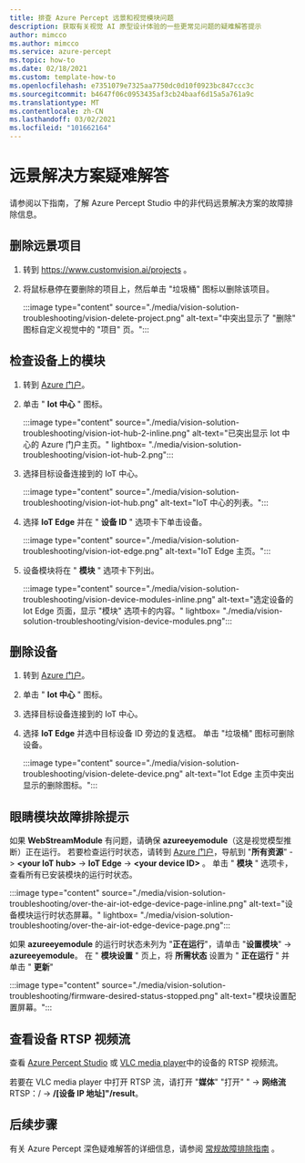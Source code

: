 ```yaml
---
title: 排查 Azure Percept 远景和视觉模块问题
description: 获取有关视觉 AI 原型设计体验的一些更常见问题的疑难解答提示
author: mimcco
ms.author: mimcco
ms.service: azure-percept
ms.topic: how-to
ms.date: 02/18/2021
ms.custom: template-how-to
ms.openlocfilehash: e7351079e7325aa7750dc0d10f0923bc847ccc3c
ms.sourcegitcommit: b4647f06c0953435af3cb24baaf6d15a5a761a9c
ms.translationtype: MT
ms.contentlocale: zh-CN
ms.lasthandoff: 03/02/2021
ms.locfileid: "101662164"
---
```

# <a name="vision-solution-troubleshooting"></a>远景解决方案疑难解答

请参阅以下指南，了解 Azure Percept Studio 中的非代码远景解决方案的故障排除信息。

## <a name="delete-a-vision-project"></a>删除远景项目

1. 转到  https://www.customvision.ai/projects 。

1. 将鼠标悬停在要删除的项目上，然后单击 "垃圾桶" 图标以删除该项目。

    :::image type="content" source="./media/vision-solution-troubleshooting/vision-delete-project.png" alt-text="中突出显示了 &quot;删除&quot; 图标自定义视觉中的 &quot;项目&quot; 页。":::

## <a name="check-which-modules-are-on-a-device"></a>检查设备上的模块

1. 转到 [Azure 门户](https://portal.azure.com/?feature.canmodifystamps=true&Microsoft_Azure_Iothub=aduprod&microsoft_azure_marketplace_ItemHideKey=Microsoft_Azure_ADUHidden#home)。

1. 单击 " **Iot 中心** " 图标。

    :::image type="content" source="./media/vision-solution-troubleshooting/vision-iot-hub-2-inline.png" alt-text="已突出显示 Iot 中心的 Azure 门户主页。" lightbox= "./media/vision-solution-troubleshooting/vision-iot-hub-2.png":::

1. 选择目标设备连接到的 IoT 中心。

    :::image type="content" source="./media/vision-solution-troubleshooting/vision-iot-hub.png" alt-text="IoT 中心的列表。":::

1. 选择 **IoT Edge** 并在 " **设备 ID** " 选项卡下单击设备。

    :::image type="content" source="./media/vision-solution-troubleshooting/vision-iot-edge.png" alt-text="IoT Edge 主页。":::

1. 设备模块将在 " **模块** " 选项卡下列出。

    :::image type="content" source="./media/vision-solution-troubleshooting/vision-device-modules-inline.png" alt-text="选定设备的 Iot Edge 页面，显示 &quot;模块&quot; 选项卡的内容。" lightbox= "./media/vision-solution-troubleshooting/vision-device-modules.png":::

## <a name="delete-a-device"></a>删除设备

1. 转到 [Azure 门户](https://portal.azure.com/?feature.canmodifystamps=true&Microsoft_Azure_Iothub=aduprod&microsoft_azure_marketplace_ItemHideKey=Microsoft_Azure_ADUHidden#home)。

1. 单击 " **Iot 中心** " 图标。

1. 选择目标设备连接到的 IoT 中心。

1. 选择 **IoT Edge** 并选中目标设备 ID 旁边的复选框。 单击 "垃圾桶" 图标可删除设备。

    :::image type="content" source="./media/vision-solution-troubleshooting/vision-delete-device.png" alt-text="Iot Edge 主页中突出显示的删除图标。":::

## <a name="eye-module-troubleshooting-tips"></a>眼睛模块故障排除提示

如果 **WebStreamModule** 有问题，请确保 **azureeyemodule**（这是视觉模型推断）正在运行。 若要检查运行时状态，请转到 [Azure 门户](https://portal.azure.com/?feature.canmodifystamps=true&Microsoft_Azure_Iothub=aduprod&microsoft_azure_marketplace_ItemHideKey=Microsoft_Azure_ADUHidden#home)，导航到 "**所有资源**"  ->  **\<your IoT hub>**  ->  **IoT Edge**  ->  **\<your device ID>** 。 单击 " **模块** " 选项卡，查看所有已安装模块的运行时状态。

:::image type="content" source="./media/vision-solution-troubleshooting/over-the-air-iot-edge-device-page-inline.png" alt-text="设备模块运行时状态屏幕。" lightbox= "./media/vision-solution-troubleshooting/over-the-air-iot-edge-device-page.png":::

如果 **azureeyemodule** 的运行时状态未列为 "**正在运行**"，请单击 "**设置模块**"  ->  **azureeyemodule**。 在 " **模块设置** " 页上，将 **所需状态** 设置为 " **正在运行** " 并单击 " **更新**"

 :::image type="content" source="./media/vision-solution-troubleshooting/firmware-desired-status-stopped.png" alt-text="模块设置配置屏幕。":::

## <a name="view-device-rtsp-video-stream"></a>查看设备 RTSP 视频流

查看 [Azure Percept Studio](./how-to-view-video-stream.md) 或 [VLC media player](https://www.videolan.org/vlc/index.html)中的设备的 RTSP 视频流。

若要在 VLC media player 中打开 RTSP 流，请打开 "**媒体**" "打开" "  ->  **网络流** RTSP：/  ->  **/[设备 IP 地址]"/result**。

## <a name="next-steps"></a>后续步骤

有关 Azure Percept 深色疑难解答的详细信息，请参阅 [常规故障排除指南](./troubleshoot-dev-kit.md) 。